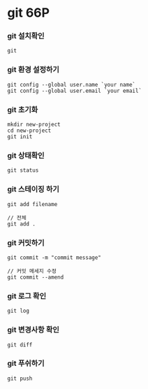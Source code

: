 # git 66P

### git 설치확인

```
git
```  

### git 환경 설정하기
```
git config --global user.name `your name`
git config --global user.email `your email`
```

### git 초기화
```
mkdir new-project
cd new-project
git init
```

### git 상태확인
```
git status
```

### git 스테이징 하기
```
git add filename

// 전체
git add .
```

### git 커밋하기
```
git commit -m "commit message"

// 커밋 메세지 수정
git commit --amend
```

### git 로그 확인
```
git log
```

### git 변경사항 확인
```
git diff
```

### git 푸쉬하기
```
git push
```

